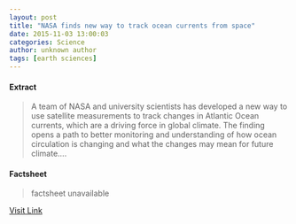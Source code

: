 ```yaml
---
layout: post
title: "NASA finds new way to track ocean currents from space"
date: 2015-11-03 13:00:03
categories: Science
author: unknown author
tags: [earth sciences]
---
```



#### Extract
>A team of NASA and university scientists has developed a new way to use satellite measurements to track changes in Atlantic Ocean currents, which are a driving force in global climate. The finding opens a path to better monitoring and understanding of how ocean circulation is changing and what the changes may mean for future climate....

#### Factsheet
>factsheet unavailable

[Visit Link](http://phys.org/news/2015-11-nasa-track-ocean-currents-space.html)



